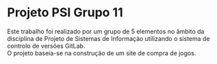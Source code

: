 # Projeto PSI Grupo 11

Este trabalho foi realizado por um grupo de 5 elementos no âmbito da disciplina de Projeto de Sistemas de Informação utilizando o sistema de controlo de versões GitLab. 
<br> O projeto baseia-se na construção de um site de compra de jogos.

